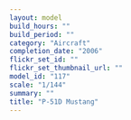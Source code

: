 ```yaml
---
layout: model
build_hours: ""
build_period: ""
category: "Aircraft"
completion_date: "2006"
flickr_set_id: ""
flickr_set_thumbnail_url: ""
model_id: "117"
scale: "1/144"
summary: ""
title: "P-51D Mustang"
---
```



